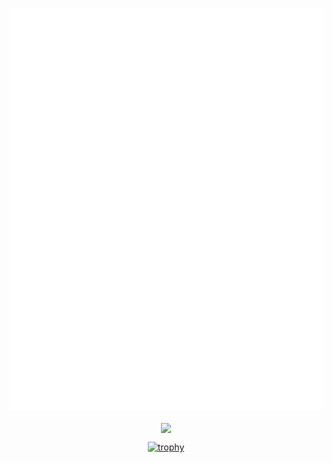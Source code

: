 <p align="center"><img src="/github-metrics.svg" alt="Metrics" width="800"></p>
<div align="center"><img src="https://github-readme-stats.vercel.app/api?username=Eddie-Wang1120&show_icons=true&count_private=true&hide_border=true" align="center" /></div>

<div align="center">

[![trophy](https://github-profile-trophy.vercel.app/?username=Eddie-Wang1120&column=-1)](https://github.com/ryo-ma/github-profile-trophy)

</div>
